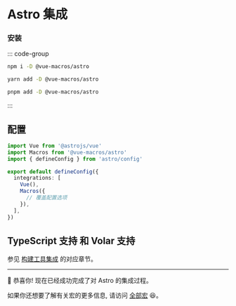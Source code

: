 # Astro 集成 <PackageVersion name="@vue-macros/astro" />

### 安装

::: code-group

```bash [npm]
npm i -D @vue-macros/astro
```

```bash [yarn]
yarn add -D @vue-macros/astro
```

```bash [pnpm]
pnpm add -D @vue-macros/astro
```

:::

## 配置

```ts [astro.config.mjs]
import Vue from '@astrojs/vue'
import Macros from '@vue-macros/astro'
import { defineConfig } from 'astro/config'

export default defineConfig({
  integrations: [
    Vue(),
    Macros({
      // 覆盖配置选项
    }),
  ],
})
```

## TypeScript 支持 和 Volar 支持

参见 [构建工具集成](./bundler-integration.md#typescript-support) 的对应章节。

---

:tada: 恭喜你! 现在已经成功完成了对 Astro 的集成过程。

如果你还想要了解有关宏的更多信息, 请访问 [全部宏](/zh-CN/macros/) :laughing:。

